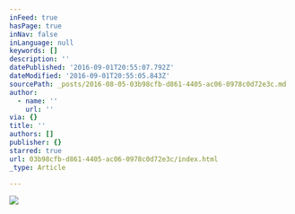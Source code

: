 ```yaml
---
inFeed: true
hasPage: true
inNav: false
inLanguage: null
keywords: []
description: ''
datePublished: '2016-09-01T20:55:07.792Z'
dateModified: '2016-09-01T20:55:05.843Z'
sourcePath: _posts/2016-08-05-03b98cfb-d861-4405-ac06-0978c0d72e3c.md
author:
  - name: ''
    url: ''
via: {}
title: ''
authors: []
publisher: {}
starred: true
url: 03b98cfb-d861-4405-ac06-0978c0d72e3c/index.html
_type: Article

---
```

![](https://the-grid-user-content.s3-us-west-2.amazonaws.com/cb2cbbfd-db06-4209-97c5-2f0cb12bbe72.png)